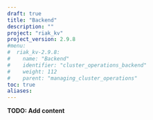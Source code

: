 ```yaml
---
draft: true
title: "Backend"
description: ""
project: "riak_kv"
project_version: 2.9.8
#menu:
#  riak_kv-2.9.8:
#    name: "Backend"
#    identifier: "cluster_operations_backend"
#    weight: 112
#    parent: "managing_cluster_operations"
toc: true
aliases:
---
```


**TODO: Add content**




